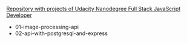 [Repository with projects of Udacity Nanodegree Full Stack JavaScript Developer](https://www.udacity.com/course/full-stack-javascript-developer-nanodegree--nd0067)

- 01-image-processing-api
- 02-api-with-postgresql-and-express
